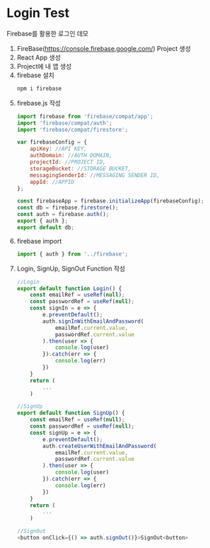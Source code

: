 # Login Test
Firebase를 활용한 로그인 데모

1. FireBase(https://console.firebase.google.com/) Project 생성
2. React App 생성
3. Project에 내 앱 생성
4. firebase 설치
    ```js
    npm i firebase
    ```
5. firebase.js 작성
    ```js
    import firebase from 'firebase/compat/app';
    import 'firebase/compat/auth';
    import 'firebase/compat/firestore';

    var firebaseConfig = {
        apiKey: //API KEY,
        authDomain: //AUTH DOMAIN,
        projectId: //PROJECT ID,
        storageBucket: //STORAGE BUCKET,
        messagingSenderId: //MESSAGING SENDER ID,
        appId: //APPID
    };

    const firebaseApp = firebase.initializeApp(firebaseConfig);
    const db = firebase.firestore();
    const auth = firebase.auth();
    export { auth };
    export default db;
    ```
6. firebase import
    ```js
    import { auth } from '../firebase';
    ```
7. Login, SignUp, SignOut Function 작성
    ```js
    //Login
    export default function Login() {
        const emailRef = useRef(null);
        const passwordRef = useRef(null);
        const signIn = e => {
            e.preventDefault();
            auth.signInWithEmailAndPassword(
                emailRef.current.value,
                passwordRef.current.value
            ).then(user => {
                console.log(user)
            }).catch(err => {
                console.log(err)
            })
        }
        return (
            ...
        )
    ```
    ```js
    //SignUp
    export default function SignUp() {
        const emailRef = useRef(null);
        const passwordRef = useRef(null);
        const signUp = e => {
            e.preventDefault();
            auth.createUserWithEmailAndPassword(
                emailRef.current.value,
                passwordRef.current.value
            ).then(user => {
                console.log(user)
            }).catch(err => {
                console.log(err)
            })
        }
        return (
            ...
        )
    ```
    ```js
    //SignOut
    <button onClick={() => auth.signOut()}>SignOut<button>
    ```